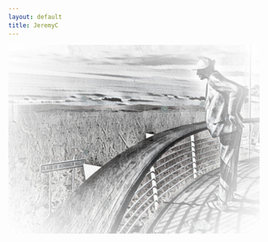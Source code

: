```yaml
---
layout: default
title: JeremyC
---
```

<div id="logo">
	<img src="assets/images/Hulot.jpg" alt="Hulot.jpg" width="600" />
</div>
